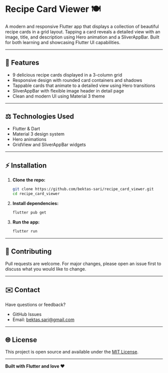 # Recipe Card Viewer 🍽️

A modern and responsive Flutter app that displays a collection of beautiful recipe cards in a grid layout. 
Tapping a card reveals a detailed view with an image, title, and description using Hero animation and a SliverAppBar. 
Built for both learning and showcasing Flutter UI capabilities.

---

## 🚀 Features

- 9 delicious recipe cards displayed in a 3-column grid
- Responsive design with rounded card containers and shadows
- Tappable cards that animate to a detailed view using Hero transitions
- SliverAppBar with flexible image header in detail page
- Clean and modern UI using Material 3 theme

---

## ⚖️ Technologies Used

- Flutter & Dart
- Material 3 design system
- Hero animations
- GridView and SliverAppBar widgets

---

## ⚡ Installation

1. **Clone the repo:**
   ```bash
   git clone https://github.com/bektas-sari/recipe_card_viewer.git
   cd recipe_card_viewer
   ```

2. **Install dependencies:**
   ```bash
   flutter pub get
   ```

3. **Run the app:**
   ```bash
   flutter run
   ```

---

## 🙌 Contributing

Pull requests are welcome. For major changes, please open an issue first to discuss what you would like to change.

---

## ✉️ Contact

Have questions or feedback?
- GitHub Issues
- Email: bektas.sari@gmail.com

---

## 🌐 License

This project is open source and available under the [MIT License](LICENSE).

---

**Built with Flutter and love ❤️**
